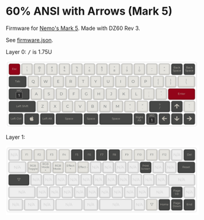# 60% ANSI with Arrows (Mark 5)

Firmware for [Nemo's Mark 5](https://armno.in.th/2019/05/01/custom-mechanical-keyboard-build-2/#mark-5). 
Made with DZ60 Rev 3.

See [firmware.json](./firmware.json).

Layer 0: <kbd>/</kbd> is 1.75U

![layer 0](layer0.png)

Layer 1:

![layer 1](layer1.png)

